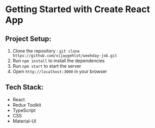 # Getting Started with Create React App


## Project Setup:

1. Clone the repository : `git clone https://github.com/vijaygehlot/weekday-job.git`
2. Run `npm install` to install the dependencies
3. Run `npm start` to start the server
4. Open `http://localhost:3000` in your browser

## Tech Stack:

- React
- Redux Toolkit
- TypeScript
- CSS
- Material-UI